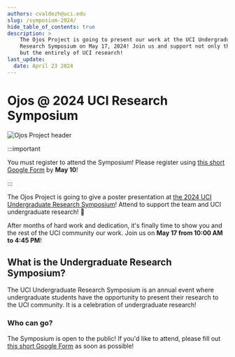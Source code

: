 ```yaml
---
authors: cvaldezh@uci.edu
slug: /symposium-2024/
hide_table_of_contents: true
description: >
    The Ojos Project is going to present our work at the UCI Undergraduate
    Research Symposium on May 17, 2024! Join us and support not only the team,
    but the entirely of UCI research!
last_update:
  date: April 23 2024
---
```

# Ojos @ 2024 UCI Research Symposium

![Ojos Project header](@site/static/images/uci-pride.png)

:::important

You must register to attend the Symposium! Please register using
[this short Google Form](https://docs.google.com/forms/d/e/1FAIpQLSfND0jIPndxC67ti6G_jhxZcHuTNso3-fX79TIPtH3Kw5z6Yw/viewform)
by **May 10**!

:::

The Ojos Project is going to give a poster presentation at [the 2024 UCI
Undergraduate Research Symposium](https://urop.uci.edu/symposium/)! Attend to
support the team and UCI undergraduate research! 🤘

After months of hard work and dedication, it's finally time to show you and the
rest of the UCI community our work. Join us on **May 17 from 10:00 AM to 4:45
PM**!

<!-- truncate -->

## What is the Undergraduate Research Symposium?

The UCI Undergraduate Research Symposium is an annual event where undergraduate
students have the opportunity to present their research to the UCI community. It
is a celebration of undergraduate research!

### Who can go?

The Symposium is open to the public! If you'd like to attend, please fill out
[this short Google Form](https://docs.google.com/forms/d/e/1FAIpQLSfND0jIPndxC67ti6G_jhxZcHuTNso3-fX79TIPtH3Kw5z6Yw/viewform)
as soon as possible!
